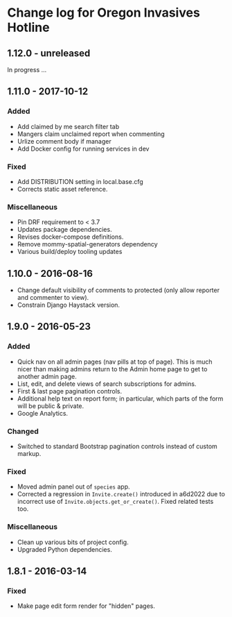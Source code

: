 # Change log for Oregon Invasives Hotline


## 1.12.0 - unreleased

In progress ...


## 1.11.0 - 2017-10-12

### Added

- Add claimed by me search filter tab
- Mangers claim unclaimed report when commenting
- Urlize comment body if manager
- Add Docker config for running services in dev

### Fixed

- Add DISTRIBUTION setting in local.base.cfg
- Corrects static asset reference.

### Miscellaneous

- Pin DRF requirement to < 3.7
- Updates package dependencies.
- Revises docker-compose definitions.
- Remove mommy-spatial-generators dependency
- Various build/deploy tooling updates


## 1.10.0 - 2016-08-16

- Change default visibility of comments to protected (only allow
  reporter and commenter to view).
- Constrain  Django Haystack version.

## 1.9.0 - 2016-05-23

### Added

- Quick nav on all admin pages (nav pills at top of page). This is much
  nicer than making admins return to the Admin home page to get to
  another admin page.
- List, edit, and delete views of search subscriptions for admins.
- First & last page pagination controls.
- Additional help text on report form; in particular, which parts of the
  form will be public & private.
- Google Analytics.

### Changed

- Switched to standard Bootstrap pagination controls instead of custom
  markup.

### Fixed

- Moved admin panel out of `species` app.
- Corrected a regression in `Invite.create()` introduced in a6d2022 due
  to incorrect use of `Invite.objects.get_or_create()`. Fixed related
  tests too.

### Miscellaneous

- Clean up various bits of project config.
- Upgraded Python dependencies.

## 1.8.1 - 2016-03-14

### Fixed

- Make page edit form render for "hidden" pages.
